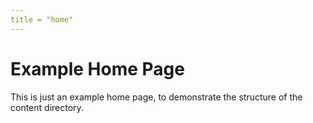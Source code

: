 ```yaml
---
title = "home"
---
```


# Example Home Page

This is just an example home page, to demonstrate the structure of the content directory.

